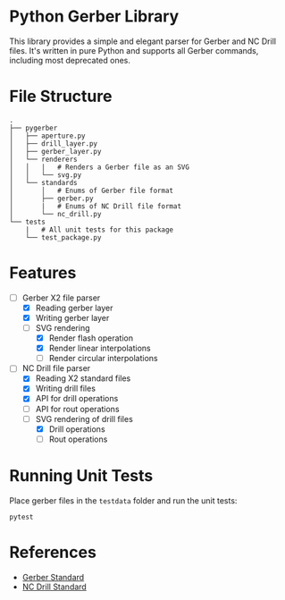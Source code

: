 # Python Gerber Library
This library provides a simple and elegant parser for Gerber and NC Drill files. It's written in pure Python and supports all Gerber commands, including most deprecated ones.

# File Structure
```
.
├── pygerber
│   ├── aperture.py
│   ├── drill_layer.py
│   ├── gerber_layer.py
│   └── renderers
│   │   |   # Renders a Gerber file as an SVG
│   │   └── svg.py
│   └── standards
│       │   # Enums of Gerber file format
│       ├── gerber.py
│       |   # Enums of NC Drill file format
│       └── nc_drill.py
└── tests
    |   # All unit tests for this package
    └── test_package.py  
```

# Features
- [ ] Gerber X2 file parser
    - [x] Reading gerber layer
    - [x] Writing gerber layer
    - [ ] SVG rendering
        - [x] Render flash operation
        - [x] Render linear interpolations
        - [ ] Render circular interpolations
- [ ] NC Drill file parser
    - [x] Reading X2 standard files
    - [x] Writing drill files
    - [x] API for drill operations
    - [ ] API for rout operations 
    - [ ] SVG rendering of drill files
        - [x] Drill operations
        - [ ] Rout operations

# Running Unit Tests
Place gerber files in the `testdata` folder and run the unit tests:
```
pytest
```

# References
- [Gerber Standard](https://www.ucamco.com/files/downloads/file_en/399/the-gerber-file-format-specification-revision-2020-09_en.pdf)
- [NC Drill Standard](https://www.ucamco.com/files/downloads/file_en/305/xnc-format-specification_en.pdf)


